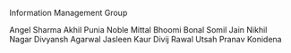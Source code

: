 Information Management Group

Angel Sharma
Akhil Punia
Noble Mittal
Bhoomi Bonal
Somil Jain
Nikhil Nagar
Divyansh Agarwal
Jasleen Kaur
Divij Rawal
Utsah
Pranav Konidena
